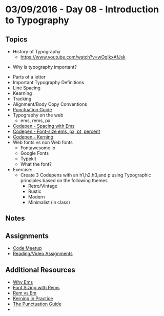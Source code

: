 # 03/09/2016 - Day 08 - Introduction to Typography

## Topics
- History of Typography
    + https://www.youtube.com/watch?v=wOgIkxAfJsk
+ Why is typography important?
- Parts of a letter
- Important Typography Definitions
- Line Spacing
- Kearning
- Tracking
- Alignment/Body Copy Conventions
- [Punctuation Guide](http://www.thepunctuationguide.com/em-dash.html)
- Typography on the web
    + ems, rems, px
- [Codepen - Spacing with Ems](http://codepen.io/abbylarner/pen/VvYmvG)
- [Codepen - Font-size ems, px, pt, percent](http://codepen.io/abbylarner/pen/rOaMRW)
- [Codepen - Kerning](http://codepen.io/abbylarner/pen/rOamBj)
- Web fonts vs non Web fonts
    + Fontawesome.io
    + Google Fonts
    + Typekit
    + What the font?
- Exercise:
    + Create 3 Codepens with an h1,h2,h3,and p using Typographic principles based on the following themes
        * Retro/Vintage
        * Rustic
        * Modern
        * Minimalist (in class)

## Notes

## Assignments
- [Code Meetup](https://online.theironyard.com/library/paths/143/units/496/assignments/769)
- [Reading/Video Assignments](https://online.theironyard.com/library/paths/143/units/496/assignments/776)

## Additional Resources
- [Why Ems](https://css-tricks.com/why-ems/)
- [Font Sizing with Rems](http://snook.ca/archives/html_and_css/font-size-with-rem)
- [Rem vs Em](https://j.eremy.net/confused-about-rem-and-em/)
- [Kerning in Practice](http://www.webdesignerdepot.com/2012/07/kerning-in-practice-beware-odd-letter-spacing/)
- [The Punctuation Guide](http://www.thepunctuationguide.com/em-dash.html)
- 


